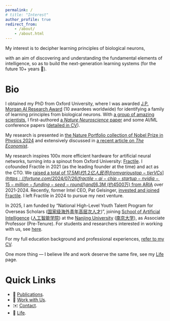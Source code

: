 ```yaml
---
permalink: /
# title: "Interest"
author_profile: true
redirect_from:
    - /about/
    - /about.html
---
```


<!-- > 中文版请下滑 -->

My interest is to decipher learning principles of biological neurons,
<!-- so as to reverse-engineer them as new algorithms or specialized hardware.  -->
<!-- With such a route, we  -->
with an aim of discovering and understanding the fundamental elements of intelligence, so as to build the next-generation learning systems (for the future 10+ years 🚀).

<!-- Such a route would, on the one hand, bring us one step closer to the true machine intelligence (as our attempt in [Fractile](https://www.fractile.ai/)); on the other hand, improve our understanding of the most sophisticated part of our body, the brain (as our attempt in [the _Nature Neuroscience_ paper](https://www.nature.com/articles/s41593-023-01514-1)). -->

<!-- , so that diseases related to learning, and broadly, to neural systems, can be better understood and treated -->

# Bio

<!-- in Computer Science & Neuroscience -->

I obtained my PhD from Oxford University, where I was awarded [J.P. Morgan AI Research Award](https://www.jpmorgan.com/technology/artificial-intelligence/research-awards) (10 awardees worldwide) for identifying a family of learning principles from biological neurons. With [a group of amazing scientists](https://www.mrcbndu.ox.ac.uk/groups/bogacz-group), I first-authored [a _Nature Neuroscience_ paper](https://www.nature.com/articles/s41593-023-01514-1) and some AI/ML conference papers ([detailed in CV](http://yuhangsong.github.io/files/Curriculum_Vitae.pdf)).

My research is presented in [the Nature Portfolio collection of Nobel Prize in Physics 2024](https://www.nature.com/collections/ehbjaifcgc) and extensively discussed in [a recent article on _The Economist_](https://www.economist.com/science-and-technology/2024/08/14/ai-scientists-are-producing-new-theories-of-how-the-brain-learns).

<!-- "Other researchers are exploring rather different theories. In a paper published in _Nature Neuroscience_ earlier this year, Yuhang Song and colleagues at Oxford University..." -->

My research inspires 100x more efficient hardware for artificial neural networks, turning into a spinout from Oxford University: [Fractile](https://www.fractile.ai/). 
I cofounded Fractile in 2021 (as the leading founder at the time) and act as the CTO. 
We [raised a total of $17.5M (约1.2亿人民币) from various top-tier VCs](https://fortune.com/2024/07/26/fractile-ai-chip-startup-nvidia-15-million-funding-seed-round/) and [$6.3M (约4500万) from ARIA](https://www.businessweekly.co.uk/posts/fractile-on-song-as-aria-awards-ps5m-to-ai-chip-design-pioneer) over 2021-2024. 
Recently, former Intel CEO, Pat Gelsinger, [invested and joined Fractile](https://thetechcapital.com/former-intel-ceo-backs-uk-ai-startup-fractile-to-boost-llm-inference/).
I left Fractile in 2024 to pursue my next venture. 

<!-- I cofound [Circlemind](https://circlemind.co) with [Antonio](https://www.linkedin.com/in/antonio-vespoli-895727121/) and [Luca](https://www.linkedin.com/in/luca-pinchetti-414230222/) in 2024. Circlemind is [backed by YC at F24 batch](https://www.ycombinator.com/companies/circlemind). I left Circlemind in 2025. -->

<!-- I am currently an independent researcher. -->

In 2025, I am funded by “National High-Level Youth Talent Program for Overseas Scholars ([国家级海外青年高层次人才](https://www.nsfc.gov.cn/publish/portal0/tab442/info94490.htm))”, joining [School of Artificial Intelligence](https://www.nju.edu.cn/en/info/1026/8161.htm) ([人工智能学院](https://ai.nju.edu.cn)) at the [Nanjing University](https://www.nju.edu.cn/en/) ([南京大学](https://www.nju.edu.cn)), as Associate Professor (Pre-Tenure).
For students and researchers interested in working with us, see [here](https://yuhangsong.github.io/work-with-us/).

For my full education background and professional experiences, [refer to my CV](http://yuhangsong.github.io/files/Curriculum_Vitae.pdf).

One more thing — I believe life and work deserve the same fire, see my [Life](https://yuhangsong.github.io/life/) page.

<!--  -->

<!-- ------

我的研究是破译生物神经的学习原理，并将其逆向工程为新型算法或专用硬件。这一方向让我们离真正的机器智能更近一步（如我们在[Fractile](https://www.fractile.ai/)中的尝试），也推动我们对大脑这一最复杂器官的深入理解（如我们在[_Nature Neuroscience_文章](https://www.nature.com/articles/s41593-023-01514-1)中的尝试）。

简介
======

我在牛津大学获得博士学位，因发现一系列生物神经的学习原理获[摩根大通人工智能研究奖](https://www.jpmorgan.com/technology/artificial-intelligence/research-awards)（全球每年10名获奖者）。期间，与[一群卓越的科学家](https://www.mrcbndu.ox.ac.uk/groups/bogacz-group), 我以第一作者发表了[一篇_Nature Neuroscience_文章](https://www.nature.com/articles/s41593-023-01514-1) 和一些人工智能会议文章 ([详见CV](http://yuhangsong.github.io/files/Curriculum_Vitae.pdf))。

我的研究在[Nature Portfolio发布的2024年诺贝尔物理学奖合集](https://www.nature.com/collections/ehbjaifcgc)中被报道，并且在[最近《_经济学人_》的一篇报道](https://www.economist.com/science-and-technology/2024/08/14/ai-scientists-are-producing-new-theories-of-how-the-brain-learns)中被深入讨论。

我的研究启发了比传统GPU能效高100倍的硬件范式, 并从牛津大学拆分初创公司: [Fractile](https://www.fractile.ai/)。我很荣幸与[Walter](https://www.linkedin.com/in/walter-goodwin/)在2021年一起成立Fractile，并担任CTO。2021到2024年间，Fractile[从多家风投融资合1.2亿人民币](https://fortune.com/2024/07/26/fractile-ai-chip-startup-nvidia-15-million-funding-seed-round/)并[受到英国政府资助合5800万人民币](https://www.businessweekly.co.uk/posts/fractile-on-song-as-aria-awards-ps5m-to-ai-chip-design-pioneer)。我于2024年退出Fractile。

2024年，我和[Antonio](https://www.linkedin.com/in/antonio-vespoli-895727121/)及[Luca](https://www.linkedin.com/in/luca-pinchetti-414230222/)一起成立初创公司[Circlemind](https://circlemind.co)。Circlemind[受到YC在2024秋季批次的投资](https://www.ycombinator.com/companies/circlemind)。 -->

# Quick Links

- 🧾 [Publications](https://yuhangsong.github.io/publications/).
- 🤝 [Work with Us](https://yuhangsong.github.io/work-with-us/).
- ✉️ [Contact](https://yuhangsong.github.io/contact/).
- 🌿 [Life](https://yuhangsong.github.io/life/).
